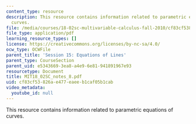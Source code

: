 ```yaml
---
content_type: resource
description: This resource contains information related to parametric equations of
  curves.
file: /media/courses/18-02sc-multivariable-calculus-fall-2010/cf83cf53826ae477eaeeb1caf05b1cab_MIT18_02SC_notes_8.pdf
file_type: application/pdf
learning_resource_types: []
license: https://creativecommons.org/licenses/by-nc-sa/4.0/
ocw_type: OCWFile
parent_title: 'Session 15: Equations of Lines'
parent_type: CourseSection
parent_uid: e5343669-3ea8-a4e9-6e81-941891967e93
resourcetype: Document
title: MIT18_02SC_notes_8.pdf
uid: cf83cf53-826a-e477-eaee-b1caf05b1cab
video_metadata:
  youtube_id: null
---
```

This resource contains information related to parametric equations of curves.